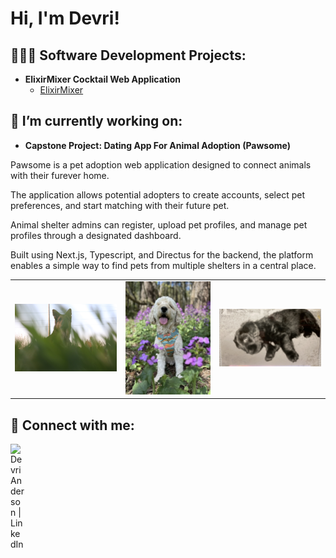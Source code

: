 <h1>Hi, I'm Devri!</h1>

<h2>👩🏻‍💻 Software Development Projects:</h2>

- <b>ElixirMixer Cocktail Web Application</b>
  - [ElixirMixer](https://www.youtube.com/watch?v=x0Ub1fOn1DM)
    

<h2>🔭 I’m currently working on:</h2>

- <b>Capstone Project: Dating App For Animal Adoption (Pawsome)</b>
<p>Pawsome is a pet adoption web application designed to connect animals with their furever home.</p>
<p>The application allows potential adopters to create accounts, select pet preferences, and start matching with their future pet.</p>
<p>Animal shelter admins can register, upload pet profiles, and manage pet profiles through a designated dashboard. 
<p>Built using Next.js, Typescript, and Directus for the backend, the platform enables a simple way to find pets from multiple shelters in a central place.</p>

<table>
  <tr>
    <td><img src="./03BAFC53-8B7D-4F12-8C4D-E426D70D370F_1_105_c.jpeg" width="300"/></td>
    <td><img src="./27C4A8B9-E0E8-4683-99F2-F7EDBE18D3F7_4_5005_c.jpeg" width="250"/></td>
    <td><img src="./7474D515-B978-46DC-A914-34F8B8286AA7_1_105_c.jpeg" width="300"/></td>
  </tr>
</table>

<h2> 🤳 Connect with me:</h2>

[<img align="left" alt="DevriAnderson | LinkedIn" width="22px" src="https://cdn.jsdelivr.net/npm/simple-icons@v3/icons/linkedin.svg" />][linkedin]

[linkedin]: https://www.linkedin.com/in/devri-anderson-48b4855a/
